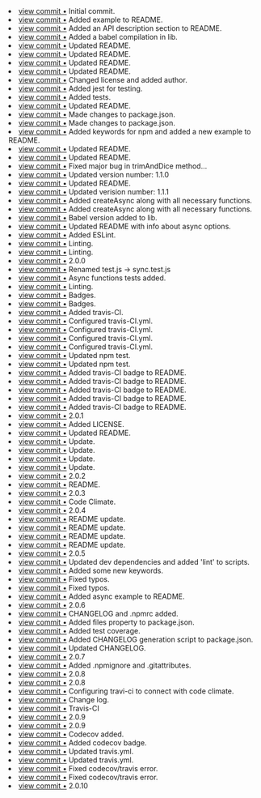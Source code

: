 <li> <a href="http://github.com/ekschro/deliminator/commit/c0ee7d415dccb0a5ad59296c420580a72775a187">view commit &bull;</a> Initial commit.</li> 
<li> <a href="http://github.com/ekschro/deliminator/commit/725fae12852cec0d130fe2b31d78b5214738c889">view commit &bull;</a> Added example to README.</li> 
<li> <a href="http://github.com/ekschro/deliminator/commit/b95ee2eb2c1dc111e0f6bc87b6e9ad2948e67cc5">view commit &bull;</a> Added an API description section to README.</li> 
<li> <a href="http://github.com/ekschro/deliminator/commit/899e1d3125e98b1948498c642b4b453d63e71a72">view commit &bull;</a> Added a babel compilation in lib.</li> 
<li> <a href="http://github.com/ekschro/deliminator/commit/a21176166fa6f8e47eaad5023d97be0950eb9e5e">view commit &bull;</a> Updated README.</li> 
<li> <a href="http://github.com/ekschro/deliminator/commit/64653ab7f893d3b484a688fc2a921c42eb0e6c1d">view commit &bull;</a> Updated README.</li> 
<li> <a href="http://github.com/ekschro/deliminator/commit/4455c7b87665f626f63cd6cc53e8fa916b8fd8a3">view commit &bull;</a> Updated README.</li> 
<li> <a href="http://github.com/ekschro/deliminator/commit/b3c31c974225b8591cc114e6cd71dba13188c352">view commit &bull;</a> Updated README.</li> 
<li> <a href="http://github.com/ekschro/deliminator/commit/3afd9c76465620c07c665c6d97803ff37fa353f2">view commit &bull;</a> Changed license and added author.</li> 
<li> <a href="http://github.com/ekschro/deliminator/commit/a2a070ac45c9b4f4cd34c8f137c0274d86527ed7">view commit &bull;</a> Added jest for testing.</li> 
<li> <a href="http://github.com/ekschro/deliminator/commit/e57e7a5ab673ab44e5e35548fa205b8f1f709fdd">view commit &bull;</a> Added tests.</li> 
<li> <a href="http://github.com/ekschro/deliminator/commit/f38f4049c869ba288402d26aa40afd77cdbfbea4">view commit &bull;</a> Updated README.</li> 
<li> <a href="http://github.com/ekschro/deliminator/commit/c27f16bcbeb4b66b47159d8554586908a5a82993">view commit &bull;</a> Made changes to package.json.</li> 
<li> <a href="http://github.com/ekschro/deliminator/commit/e87ac7a35ee73d6d8485335e3cc81dda22749be9">view commit &bull;</a> Made changes to package.json.</li> 
<li> <a href="http://github.com/ekschro/deliminator/commit/5f920f11eeca43db7e214cd43ac00628bdd6dec6">view commit &bull;</a> Added keywords for npm and added a new example to README.</li> 
<li> <a href="http://github.com/ekschro/deliminator/commit/502c038f195a291bba3f5b9d877d3b96c2a929b5">view commit &bull;</a> Updated README.</li> 
<li> <a href="http://github.com/ekschro/deliminator/commit/5d3b0538a4cc403b5cf4ed0932345bdb6dffe267">view commit &bull;</a> Updated README.</li> 
<li> <a href="http://github.com/ekschro/deliminator/commit/b82f7e3a6853407d51668d5047315000f38e3253">view commit &bull;</a> Fixed major bug in trimAndDice method...</li> 
<li> <a href="http://github.com/ekschro/deliminator/commit/b8868cd0112dea768dbdbe381098ee335204981f">view commit &bull;</a> Updated version number: 1.1.0</li> 
<li> <a href="http://github.com/ekschro/deliminator/commit/452bbba514c000a645f7110971c00b69865d3206">view commit &bull;</a> Updated README.</li> 
<li> <a href="http://github.com/ekschro/deliminator/commit/2be0f8ae90b6229d2880d71c84c165bca037fd60">view commit &bull;</a> Updated verision number: 1.1.1</li> 
<li> <a href="http://github.com/ekschro/deliminator/commit/340ab239c95c5665b918c20b5fa4636aa0014302">view commit &bull;</a> Added createAsync along with all necessary functions.</li> 
<li> <a href="http://github.com/ekschro/deliminator/commit/d8053bbc1514e3c7db8d6c84e1d1de4d983e94f3">view commit &bull;</a> Added createAsync along with all necessary functions.</li> 
<li> <a href="http://github.com/ekschro/deliminator/commit/251e761b649648aef414515cfdc52c785020d33c">view commit &bull;</a> Babel version added to lib.</li> 
<li> <a href="http://github.com/ekschro/deliminator/commit/766dc378b046c41b930ad60e0455276736714f0e">view commit &bull;</a> Updated README with info about async options.</li> 
<li> <a href="http://github.com/ekschro/deliminator/commit/6cb9d767153b25670d192ecc88c038fc50b24d1d">view commit &bull;</a> Added ESLint.</li> 
<li> <a href="http://github.com/ekschro/deliminator/commit/6a24fb83ccdbe24ee08d0958620fe9637dce8746">view commit &bull;</a> Linting.</li> 
<li> <a href="http://github.com/ekschro/deliminator/commit/bf51dc0cef5d62a72321c4104ff1e8a108760f50">view commit &bull;</a> Linting.</li> 
<li> <a href="http://github.com/ekschro/deliminator/commit/cb4983c518c5b31a747e542d00ceb925f73660b3">view commit &bull;</a> 2.0.0</li> 
<li> <a href="http://github.com/ekschro/deliminator/commit/c292836b7220566804db642e9d36a555872d8d1d">view commit &bull;</a> Renamed test.js -> sync.test.js</li> 
<li> <a href="http://github.com/ekschro/deliminator/commit/9d61c7361c51b59ebb1332c99eaf2543ea1e7829">view commit &bull;</a> Async functions tests added.</li> 
<li> <a href="http://github.com/ekschro/deliminator/commit/63b3432709b0a7162c8d15199df690f379765e30">view commit &bull;</a> Linting.</li> 
<li> <a href="http://github.com/ekschro/deliminator/commit/b6b2bf8d382355ecc539c5332f14eca94f8d6cb5">view commit &bull;</a> Badges.</li> 
<li> <a href="http://github.com/ekschro/deliminator/commit/95a241cca139a195cc1193025bba46dd66d441a8">view commit &bull;</a> Badges.</li> 
<li> <a href="http://github.com/ekschro/deliminator/commit/e7bc6a3b16c19629410985b36fd40b0c398e8dd0">view commit &bull;</a> Added travis-CI.</li> 
<li> <a href="http://github.com/ekschro/deliminator/commit/356ce7c2f420163aa108dfa83c9d33d185f15bdd">view commit &bull;</a> Configured travis-CI.yml.</li> 
<li> <a href="http://github.com/ekschro/deliminator/commit/c531f2b4ed296cfccb4be75d6a8b20a7437672ef">view commit &bull;</a> Configured travis-CI.yml.</li> 
<li> <a href="http://github.com/ekschro/deliminator/commit/93c37a94b7e650e22674b55bd82a9ae9bab80899">view commit &bull;</a> Configured travis-CI.yml.</li> 
<li> <a href="http://github.com/ekschro/deliminator/commit/0058f9fbe6f819b91d8bd0fe7f23881fc441fed3">view commit &bull;</a> Configured travis-CI.yml.</li> 
<li> <a href="http://github.com/ekschro/deliminator/commit/c2f718c51a6e3df97c8d50b963a6ba35d800c5bc">view commit &bull;</a> Updated npm test.</li> 
<li> <a href="http://github.com/ekschro/deliminator/commit/a0d4666186ce0b49830f724bc43144fbd8a1ba9b">view commit &bull;</a> Updated npm test.</li> 
<li> <a href="http://github.com/ekschro/deliminator/commit/5d340e195546557f6ad810e5bd282a4961b897a4">view commit &bull;</a> Added travis-CI badge to README.</li> 
<li> <a href="http://github.com/ekschro/deliminator/commit/a72c93f9beb4789f8de73088393791f336b5c6e0">view commit &bull;</a> Added travis-CI badge to README.</li> 
<li> <a href="http://github.com/ekschro/deliminator/commit/aeecda3fadcfe303dd321c5bb276382a98036260">view commit &bull;</a> Added travis-CI badge to README.</li> 
<li> <a href="http://github.com/ekschro/deliminator/commit/1c35f5d9306837f7222c0b4ffe56d27844227b18">view commit &bull;</a> Added travis-CI badge to README.</li> 
<li> <a href="http://github.com/ekschro/deliminator/commit/66c493fa3816659484268c6a19f07dc20e15da7d">view commit &bull;</a> Added travis-CI badge to README.</li> 
<li> <a href="http://github.com/ekschro/deliminator/commit/4a0aeb587c7aa39e2953b8709ec84fc3f8812178">view commit &bull;</a> 2.0.1</li> 
<li> <a href="http://github.com/ekschro/deliminator/commit/648a743ef2d46d89c5146f948b015f7b48b05e7f">view commit &bull;</a> Added LICENSE.</li> 
<li> <a href="http://github.com/ekschro/deliminator/commit/e6ddedc49e357a66b02c827fc6f2e59c3b0eb1b8">view commit &bull;</a> Updated README.</li> 
<li> <a href="http://github.com/ekschro/deliminator/commit/c83378cbde261ab961a5642cfee5c3d7c887e570">view commit &bull;</a> Update.</li> 
<li> <a href="http://github.com/ekschro/deliminator/commit/fe623b6011aaf706027f682fca41c764621cd1b9">view commit &bull;</a> Update.</li> 
<li> <a href="http://github.com/ekschro/deliminator/commit/bfb30196088494ed9b817c882d967a2e0fe73886">view commit &bull;</a> Update.</li> 
<li> <a href="http://github.com/ekschro/deliminator/commit/341aade85f88f85cf4f636c966cb89b55cf96659">view commit &bull;</a> Update.</li> 
<li> <a href="http://github.com/ekschro/deliminator/commit/8c25b6182bf51e626674ecd5d340af75a4cc0099">view commit &bull;</a> 2.0.2</li> 
<li> <a href="http://github.com/ekschro/deliminator/commit/2b45b3e983c559160281e8634d4be6c355c80641">view commit &bull;</a> README.</li> 
<li> <a href="http://github.com/ekschro/deliminator/commit/ee5e5c0162ec6e3e34c95fe8789f917c26b91b8e">view commit &bull;</a> 2.0.3</li> 
<li> <a href="http://github.com/ekschro/deliminator/commit/00a2346aa392ad6b0b58ff86e6f7388df9fd3d02">view commit &bull;</a> Code Climate.</li> 
<li> <a href="http://github.com/ekschro/deliminator/commit/6b9028e82ebedf2cb82f992e96a8f1072c8a8a09">view commit &bull;</a> 2.0.4</li> 
<li> <a href="http://github.com/ekschro/deliminator/commit/10cdbb81bbe607cce15b305ae9da502653ae4fcb">view commit &bull;</a> README update.</li> 
<li> <a href="http://github.com/ekschro/deliminator/commit/0bad9dedd124a60cfcfff711c64ac4daebb3c1d3">view commit &bull;</a> README update.</li> 
<li> <a href="http://github.com/ekschro/deliminator/commit/1b82ff13ba85a028604583dcfbf021d31d2164fa">view commit &bull;</a> README update.</li> 
<li> <a href="http://github.com/ekschro/deliminator/commit/749b165620c6e4bee3a03a876da9631b99e031e6">view commit &bull;</a> README update.</li> 
<li> <a href="http://github.com/ekschro/deliminator/commit/ffa3638eac44fe570b9b15502c9a0c5f746448b4">view commit &bull;</a> 2.0.5</li> 
<li> <a href="http://github.com/ekschro/deliminator/commit/3aa42d89b7a40b7525d1165f8af71d55f825462c">view commit &bull;</a> Updated dev dependencies and added 'lint' to scripts.</li> 
<li> <a href="http://github.com/ekschro/deliminator/commit/86f89c31ad686ebe014eb6355b8dea5321ff958f">view commit &bull;</a> Added some new keywords.</li> 
<li> <a href="http://github.com/ekschro/deliminator/commit/3b02d9752225361baacb981f1e519b4679e0e2c8">view commit &bull;</a> Fixed typos.</li> 
<li> <a href="http://github.com/ekschro/deliminator/commit/320a6ce5bb17c80d9b344b04a82feaeff387f4b3">view commit &bull;</a> Fixed typos.</li> 
<li> <a href="http://github.com/ekschro/deliminator/commit/345ccd9eefabfe28d9a80d580b59638428544cea">view commit &bull;</a> Added async example to README.</li> 
<li> <a href="http://github.com/ekschro/deliminator/commit/e8a0b33c21473df34edbec122881ca91c1200a93">view commit &bull;</a> 2.0.6</li> 
<li> <a href="http://github.com/ekschro/deliminator/commit/13816b82326bc33f253416a75742c1652de9217d">view commit &bull;</a> CHANGELOG and .npmrc added.</li> 
<li> <a href="http://github.com/ekschro/deliminator/commit/ce5d6c0c15de221519904801724b0d83aa5550c0">view commit &bull;</a> Added files property to package.json.</li> 
<li> <a href="http://github.com/ekschro/deliminator/commit/209b8845c095cdf89e34e6628dcb584f6e1f9871">view commit &bull;</a> Added test coverage.</li> 
<li> <a href="http://github.com/ekschro/deliminator/commit/b92c835b5d1ccb654f7c6af76192c389b987bc80">view commit &bull;</a> Added CHANGELOG generation script to package.json.</li> 
<li> <a href="http://github.com/ekschro/deliminator/commit/53d5362e1df795e4e63f53bacad52988f428560f">view commit &bull;</a> Updated CHANGELOG.</li> 
<li> <a href="http://github.com/ekschro/deliminator/commit/521350cd7fdb4c6d3bb750fb039b1156280b1862">view commit &bull;</a> 2.0.7</li> 
<li> <a href="http://github.com/ekschro/deliminator/commit/7740b6043bac8ef79c9a880e869021acb8db2abd">view commit &bull;</a> Added .npmignore and .gitattributes.</li> 
<li> <a href="http://github.com/ekschro/deliminator/commit/4a9030ba758a8496275491950de54acf5c81cfd9">view commit &bull;</a> 2.0.8</li> 
<li> <a href="http://github.com/ekschro/deliminator/commit/462ad6f99bc04af377e4fb73caefdd6b43cc58b1">view commit &bull;</a> 2.0.8</li> 
<li> <a href="http://github.com/ekschro/deliminator/commit/7fbadc8f83e6493a5e46ca374fab39d3790652db">view commit &bull;</a> Configuring travi-ci to connect with code climate.</li> 
<li> <a href="http://github.com/ekschro/deliminator/commit/7f29f9145f147cdf92faa8e990d387de0950f878">view commit &bull;</a> Change log.</li> 
<li> <a href="http://github.com/ekschro/deliminator/commit/9175a0636e5786000c0cbc635b781f139d68f2b5">view commit &bull;</a> Travis-CI</li> 
<li> <a href="http://github.com/ekschro/deliminator/commit/6982d4df93fee784a3e9d5e71a74636f8e8855cf">view commit &bull;</a> 2.0.9</li> 
<li> <a href="http://github.com/ekschro/deliminator/commit/026aeecf55cb183026e38747a8682ecb6dc21e58">view commit &bull;</a> 2.0.9</li> 
<li> <a href="http://github.com/ekschro/deliminator/commit/fda2aba2f172f06fd86084c6307c35bc5568f4f0">view commit &bull;</a> Codecov added.</li> 
<li> <a href="http://github.com/ekschro/deliminator/commit/97a06f9cbfedb3676b07d9162601c334c94a25fa">view commit &bull;</a> Added codecov badge.</li> 
<li> <a href="http://github.com/ekschro/deliminator/commit/a13d74d636c04edc5263b76c9497ee199447de03">view commit &bull;</a> Updated travis.yml.</li> 
<li> <a href="http://github.com/ekschro/deliminator/commit/f643aef7486db3df373005df37a8dbde0433c4e1">view commit &bull;</a> Updated travis.yml.</li> 
<li> <a href="http://github.com/ekschro/deliminator/commit/fe530b04fe79cc298ef18157a87193ca43f8c6d4">view commit &bull;</a> Fixed codecov/travis error.</li> 
<li> <a href="http://github.com/ekschro/deliminator/commit/124ba7d50ddde52f062d6a131e198faa96c6cf0a">view commit &bull;</a> Fixed codecov/travis error.</li> 
<li> <a href="http://github.com/ekschro/deliminator/commit/2735e10fceec4d530ba285f7e71432693c7df820">view commit &bull;</a> 2.0.10</li> 
